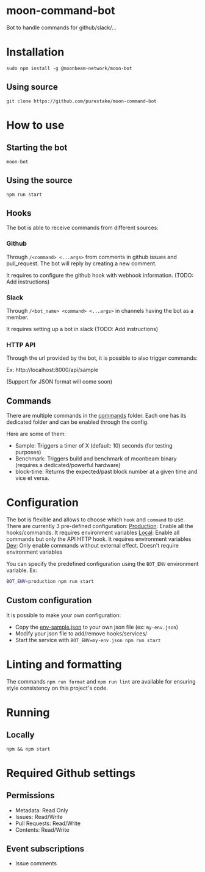 # moon-command-bot

Bot to handle commands for github/slack/...

# Installation

```
sudo npm install -g @moonbeam-network/moon-bot
```

## Using source

```
git clone https://github.com/purestake/moon-command-bot
```

# How to use

## Starting the bot

```
moon-bot
```

## Using the source

```
npm run start
```

## Hooks

The bot is able to receive commands from different sources:

### Github

Through `/<command> <...args>` from comments in github issues and pull_request. The bot will reply by creating a new comment.

It requires to configure the github hook with webhook information. (TODO: Add instructions)

### Slack

Through `/<bot_name> <command> <...args>` in channels having the bot as a member.

It requires setting up a bot in slack (TODO: Add instructions)

### HTTP API

Through the url provided by the bot, it is possible to also trigger commands:

Ex: http://localhost:8000/api/sample

(Support for JSON format will come soon)

## Commands

There are multiple commands in the [commands](src/commands) folder.
Each one has its dedicated folder and can be enabled through the config.

Here are some of them:

- Sample: Triggers a timer of X (default: 10) seconds (for testing purposes)
- Benchmark: Triggers build and benchmark of moonbeam binary (requires a dedicated/powerful hardware)
- block-time: Returns the expected/past block number at a given time and vice et versa.

# Configuration

The bot is flexible and allows to choose which `hook` and `command` to use.
There are currently 3 pre-defined configuration:
[Production](src/configs/production.ts): Enable all the hooks/commands. It requires environment variables
[Local](src/configs/local.ts): Enable all commands but only the API HTTP hook. It requires environment variables
[Dev](src/configs/dev.ts): Only enable commands without external effect. Doesn't require environment variables

You can specify the predefined configuration using the `BOT_ENV` environment variable. Ex:

```bash
BOT_ENV=production npm run start
```

## Custom configuration

It is possible to make your own configuration:

- Copy the [env-sample.json](./env-sample.json) to your own json file (ex: `my-env.json`)
- Modify your json file to add/remove hooks/services/
- Start the service with `BOT_ENV=my-env.json npm run start`

# Linting and formatting

The commands `npm run format` and `npm run lint` are available for ensuring
style consistency on this project's code.

# Running

## Locally

`npm && npm start`

# Required Github settings

## Permissions

- Metadata: Read Only
- Issues: Read/Write
- Pull Requests: Read/Write
- Contents: Read/Write

## Event subscriptions

- Issue comments
